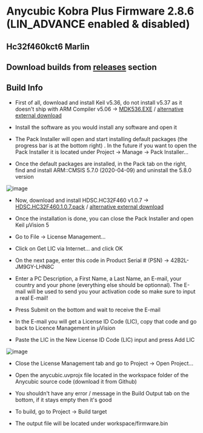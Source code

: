 # Anycubic Kobra Plus Firmware 2.8.6 (LIN_ADVANCE enabled & disabled)
## Hc32f460kct6 Marlin
## Download builds from [releases](https://github.com/ClaudiuSchuster/Kobra_Plus/releases) section
## Build Info
- First of all, download and install Keil v5.36, do not install v5.37 as it doesn't ship with ARM Compiler v5.06 -> [MDK536.EXE](buildEnvironment/MDK536.EXE) / [alternative external download](https://armkeil.blob.core.windows.net/eval/MDK536.EXE)

- Install the software as you would install any software and open it

- The Pack Installer will open and start installing default packages (the progress bar is at the bottom right) . In the future if you want to open the Pack Installer it is located under Project -> Manage -> Pack Installer...

- Once the default packages are installed, in the Pack tab on the right, find and install ARM::CMSIS 5.7.0 (2020-04-09) and uninstall the 5.8.0 version

![image](https://user-images.githubusercontent.com/13591392/222021222-7496d8cc-2aa0-4279-97be-fda5a753bf50.png)
  
- Now, download and install HDSC.HC32F460 v1.0.7 -> [HDSC.HC32F460.1.0.7.pack](buildEnvironment/HDSC.HC32F460.1.0.7.pack) / [alternative external download](https://1drv.ms/u/s!Ak69-GxOpF6Pg9gV3zWT5AIJPEan9g?e=ipQaD7)

- Once the installation is done, you can close the Pack Installer and open Keil µVision 5

- Go to File -> License Management...

- Click on Get LIC via Internet... and click OK

- On the next page, enter this code in Product Serial # (PSN) -> 42B2L-JM9GY-LHN8C

- Enter a PC Description, a First Name, a Last Name, an E-mail, your country and your phone (everything else should be optionnal). The E-mail will be used to send you your activation code so make sure to input a real E-mail!

- Press Submit on the bottom and wait to receive the E-mail

- In the E-mail you will get a License ID Code (LIC), copy that code and go back to Licence Management in µVision

- Paste the LIC in the New License ID Code (LIC) input and press Add LIC

![image](https://user-images.githubusercontent.com/13591392/222021795-726cd210-3a7a-4030-be3e-c4bde9d82246.png)

- Close the License Management tab and go to Project -> Open Project...

- Open the anycubic.uvprojx file located in the workspace folder of the Anycubic source code (download it from Github)

- You shouldn't have any error / message in the Build Output tab on the bottom, if it stays empty then it's good

- To build, go to Project -> Build target

- The output file will be located under workspace/firmware.bin